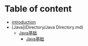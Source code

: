 
# Table of content

* [introduction](README.md)
* [Java](Directory/Java Directory.md)
    * [Java基础](Java/Java基础.md)
        * [Java基础](Java/Java线程间通信.md)




